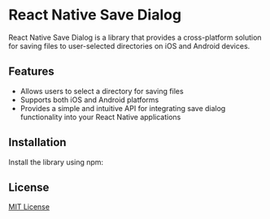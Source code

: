 # React Native Save Dialog

React Native Save Dialog is a library that provides a cross-platform solution for saving files to user-selected directories on iOS and Android devices.

## Features

- Allows users to select a directory for saving files
- Supports both iOS and Android platforms
- Provides a simple and intuitive API for integrating save dialog functionality into your React Native applications

## Installation

Install the library using npm:

## License

[MIT License](https://github.com/your-username/react-native-save-dialog/blob/main/LICENSE)
